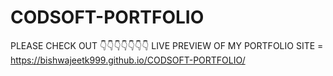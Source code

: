# CODSOFT-PORTFOLIO  
PLEASE CHECK OUT 👇👇👇👇👇👇👇
LIVE PREVIEW OF MY PORTFOLIO SITE = https://bishwajeetk999.github.io/CODSOFT-PORTFOLIO/
